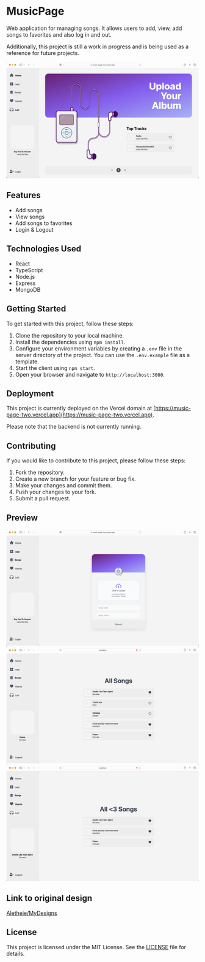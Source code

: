 # MusicPage

Web application for managing songs. It allows users to add, view, add songs to favorites and also log in and out.

Additionally, this project is still a work in progress and is being used as a reference for future projects.

![HomePage](/.github/img/HomePage.png)

## Features

- Add songs
- View songs
- Add songs to favorites
- Login & Logout

## Technologies Used

- React
- TypeScript
- Node.js
- Express
- MongoDB

## Getting Started

To get started with this project, follow these steps:

1. Clone the repository to your local machine.
2. Install the dependencies using `npm install`.
3. Configure your environment variables by creating a `.env` file in the server directory of the project. You can use the `.env.example` file as a template.
4. Start the client using `npm start`.
5. Open your browser and navigate to `http://localhost:3000`.

## Deployment

This project is currently deployed on the Vercel domain at [https://music-page-two.vercel.app](https://music-page-two.vercel.app).

Please note that the backend is not currently running.

## Contributing

If you would like to contribute to this project, please follow these steps:

1. Fork the repository.
2. Create a new branch for your feature or bug fix.
3. Make your changes and commit them.
4. Push your changes to your fork.
5. Submit a pull request.

## Preview

![AddSongs](/.github/img/AddSongs.png)
![Songs](/.github/img/Songs.png)
![Hearts](/.github/img/Hearts.png)

## Link to original design

[Aletheie/MyDesigns](https://github.com/Aletheie/MyDesigns)

## License

This project is licensed under the MIT License. See the [LICENSE](./LICENSE.md) file for details.
